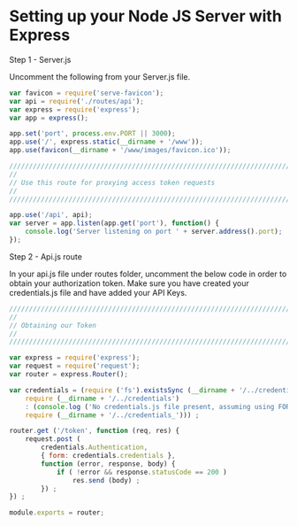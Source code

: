 
# Setting up your Node JS Server with Express
<a name="Server"></a>

Step 1 - Server.js
<a name="Step1"></a>

Uncomment the following from your Server.js file.

```js
var favicon = require('serve-favicon');
var api = require('./routes/api');
var express = require('express');
var app = express();

app.set('port', process.env.PORT || 3000);
app.use('/', express.static(__dirname + '/www'));
app.use(favicon(__dirname + '/www/images/favicon.ico'));

/////////////////////////////////////////////////////////////////////////////////
//
// Use this route for proxying access token requests
//
/////////////////////////////////////////////////////////////////////////////////

app.use('/api', api);
var server = app.listen(app.get('port'), function() {
    console.log('Server listening on port ' + server.address().port);
});
```

Step 2 - Api.js route
<a name="Step2"></a>


In your api.js file under routes folder, uncomment the below code in order to obtain your authorization token. 
Make sure you have created your credentials.js file and have added your API Keys.

```js
/////////////////////////////////////////////////////////////////////////////////
//
// Obtaining our Token 
//
/////////////////////////////////////////////////////////////////////////////////

var express = require('express');
var request = require('request');
var router = express.Router();

var credentials = (require ('fs').existsSync (__dirname + '/../credentials.js') ?
    require (__dirname + '/../credentials')
    : (console.log ('No credentials.js file present, assuming using FORGE_CLIENT_ID & FORGE_CLIENT_SECRET system variables.'), 
    require (__dirname + '/../credentials_'))) ;

router.get ('/token', function (req, res) {
    request.post (
        credentials.Authentication,
        { form: credentials.credentials },
        function (error, response, body) {
            if ( !error && response.statusCode == 200 )
                res.send (body) ;
        }) ;
}) ;

module.exports = router;

```


